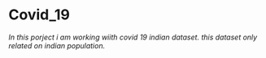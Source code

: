 # Covid_19
*In this porject i am working wiith covid 19 indian dataset.*
*this dataset only related on indian population.*



